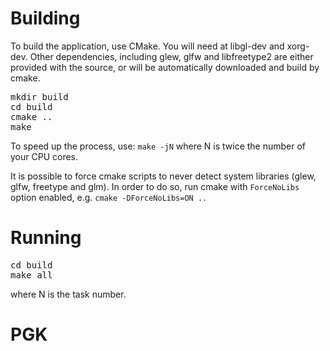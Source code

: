 Building
===
To build the application, use CMake. You will need at libgl-dev and xorg-dev.
Other dependencies, including glew, glfw and libfreetype2 are either provided
with the source, or will be automatically downloaded and build by cmake.

<pre>
mkdir build
cd build
cmake ..
make
</pre>

To speed up the process, use: `make -jN`
where N is twice the number of your CPU cores.

It is possible to force cmake scripts to never detect system libraries (glew,
glfw, freetype and glm). In order to do so, run cmake with `ForceNoLibs` option
enabled, e.g. `cmake -DForceNoLibs=ON ..`

Running
===

<pre>
cd build
make all
</pre>

where N is the task number.
# PGK
